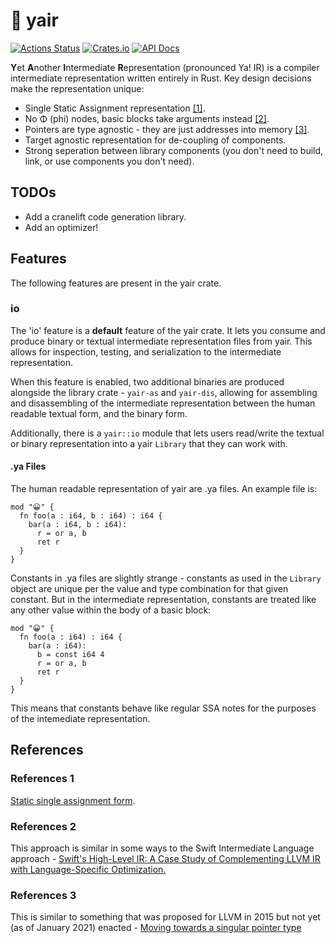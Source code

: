 # 🦉 yair

[![Actions Status](https://github.com/sheredom/yair/workflows/Rust/badge.svg)](https://github.com/sheredom/yair/actions)
[![Crates.io](https://img.shields.io/crates/v/yair.svg)](https://crates.io/crates/yair)
[![API Docs](https://docs.rs/mio/badge.svg)](https://docs.rs/yair)

**Y**et **A**nother **I**ntermediate **R**epresentation (pronounced Ya! IR) is a compiler intermediate representation written entirely in Rust. Key design decisions make the representation unique:

- Single Static Assignment representation [\[1\]](#References-1).
- No Φ (phi) nodes, basic blocks take arguments instead [\[2\]](#References-2).
- Pointers are type agnostic - they are just addresses into memory [\[3\]](#References-3).
- Target agnostic representation for de-coupling of components.
- Strong seperation between library components (you don't need to build, link, or use components you don't need).

## TODOs

- Add a cranelift code generation library.
- Add an optimizer!

## Features

The following features are present in the yair crate.

### io

The 'io' feature is a **default** feature of the yair crate. It lets you consume and produce binary or textual intermediate representation files from yair. This allows for inspection, testing, and serialization to the intermediate representation.

When this feature is enabled, two additional binaries are produced alongside the library crate - `yair-as` and `yair-dis`, allowing for assembling and disassembling of the intermediate representation between the human readable textual form, and the binary form.

Additionally, there is a `yair::io` module that lets users read/write the textual or binary representation into a yair `Library` that they can work with.

#### .ya Files

The human readable representation of yair are .ya files. An example file is:

```
mod "😀" {
  fn foo(a : i64, b : i64) : i64 {
    bar(a : i64, b : i64):
      r = or a, b
      ret r
  }
}
```

Constants in .ya files are slightly strange - constants as used in the `Library` object are unique per the value and type combination for that given constant. But in the intermediate representation, constants are treated like any other value within the body of a basic block:

```
mod "😀" {
  fn foo(a : i64) : i64 {
    bar(a : i64):
      b = const i64 4
      r = or a, b
      ret r
  }
}
```

This means that constants behave like regular SSA notes for the purposes of the intemediate representation.

## References

### References 1

[Static single assignment form](https://en.wikipedia.org/wiki/Static_single_assignment_form).

### References 2

This approach is similar in some ways to the Swift Intermediate Language approach - [Swift's High-Level IR: A Case Study of Complementing LLVM IR with Language-Specific Optimization.](https://llvm.org/devmtg/2015-10/#talk7)

### References 3

This is similar to something that was proposed for LLVM in 2015 but not yet (as of January 2021) enacted - [Moving towards a singular pointer type](https://lists.llvm.org/pipermail/llvm-dev/2015-February/081822.html)
